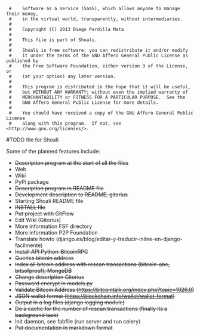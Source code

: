      #    Software as a service (SaaS), which allows anyone to manage their money,  
     #    in the virtual world, transparently, without intermediaries. 
     #
     #    Copyright (C) 2013 Diego Pardilla Mata
     #
     #    This file is part of Shoali.
     #
     #    Shoali is free software: you can redistribute it and/or modify
     #    it under the terms of the GNU Affero General Public License as published by
     #    the Free Software Foundation, either version 3 of the License, or
     #    (at your option) any later version.
     #
     #    This program is distributed in the hope that it will be useful,
     #    but WITHOUT ANY WARRANTY; without even the implied warranty of
     #    MERCHANTABILITY or FITNESS FOR A PARTICULAR PURPOSE.  See the
     #    GNU Affero General Public License for more details.
     #
     #    You should have received a copy of the GNU Affero General Public License
     #    along with this program.  If not, see <http://www.gnu.org/licenses/>.


#TODO file for Shoali

Some of the planned features include:

 * ~~Description program at the start of all the files~~
 * Web
 * Wiki
 * PyPi package
 * ~~Description program in README file~~
 * ~~Development description to README, gitorius~~
 * Starting Shoali README file
 * ~~INSTALL file~~
 * ~~Put project with GitFlow~~
 * Edit Wiki (Gitorius)
 * More information FSF directory
 * More information P2P Foundation
 * Translate howto (django.es/blog/editar-y-traducir-inline-en-django-facilmente)
 * ~~Install API Python-BitcoinRPC~~
 * ~~Queries bitcoin address~~
 * ~~Index all bitcoin address with rescan transactions (bitcoin-abe, bitsofproof), MongoDB~~
 * ~~Change description Gitorius~~
 * ~~Password encrypt in models.py~~
 * ~~Validate Bitcoin Address (https://bitcointalk.org/index.php?topic=1026.0)~~
 * ~~JSON wallet format (https://blockchain.info/wallet/wallet-format)~~
 * ~~Output in a log files (django logging module)~~
 * ~~Do a cache for the number of rescan transactions (finally its a background task)~~
 * Init daemon, see fabfile (run server and run celery)
 * ~~Put documentation in markdown format~~
